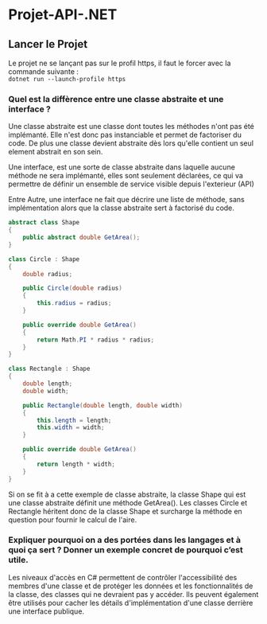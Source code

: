# Projet-API-.NET

## Lancer le Projet
Le projet ne se lançant pas sur le profil https, il faut le forcer avec la commande suivante :   
`dotnet run --launch-profile https`

### Quel est la diffèrence entre une classe abstraite et une interface ? 
Une classe abstraite est une classe dont toutes les méthodes n'ont pas été implémanté. Elle n'est donc pas instanciable et permet de factoriser du code. De plus une classe devient abstraite dès lors qu'elle contient un seul element abstrait en son sein.  

Une interface, est une sorte de classe abstraite dans laquelle aucune méthode ne sera implémanté, elles sont seulement déclarées, ce qui va permettre de définir un ensemble de service visible depuis l'exterieur (API)  

Entre Autre, une interface ne fait que décrire une liste de méthode, sans implémentation alors que la classe abstraite sert à factorisé du code.

```c#
abstract class Shape
{
    public abstract double GetArea();
}

class Circle : Shape
{
    double radius;

    public Circle(double radius)
    {
        this.radius = radius;
    }

    public override double GetArea()
    {
        return Math.PI * radius * radius;
    }
}

class Rectangle : Shape
{
    double length;
    double width;

    public Rectangle(double length, double width)
    {
        this.length = length;
        this.width = width;
    }

    public override double GetArea()
    {
        return length * width;
    }
}
```
Si on se fit à a cette exemple de classe abstraite, la classe Shape qui est une classe abstraite définit une méthode GetArea(). Les classes Circle et Rectangle héritent donc de la classe Shape et surcharge la méthode en question pour fournir le calcul de l'aire.

### Expliquer pourquoi on a des portées dans les langages et à quoi ça sert ? Donner un exemple concret de pourquoi c’est utile.
Les niveaux d'accès en C# permettent de contrôler l'accessibilité des membres d'une classe et de protéger les données et les fonctionnalités de la classe, des classes qui ne devraient pas y accéder. Ils peuvent également être utilisés pour cacher les détails d'implémentation d'une classe derrière une interface publique.